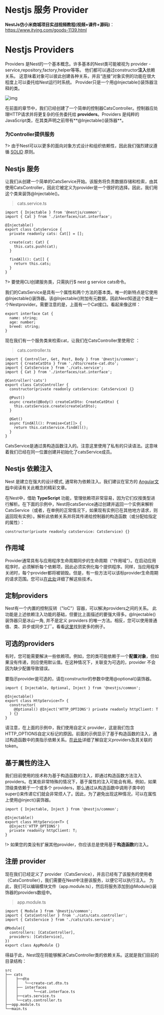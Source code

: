 # Nestjs 服务 Provider

**NestJs仿小米商城项目实战视频教程(视频+课件+源码)**： https://www.itying.com/goods-1139.html



# Nestjs Providers

Providers 是Nest的一个基本概念。许多基本的Nest类可能被视为 provider -service,repository,factory,helper等等。 他们都可以通过constructor**注入**依赖关系。 这意味着对象可以彼此创建各种关系，并且“连接”对象实例的功能在很大程度上可以委托给Nest运行时系统。 Provider只是一个用@Injectable()装饰器注释的类。

![img](https://docs.nestjs.com/assets/Components_1.png)

在前面的章节中，我们已经创建了一个简单的控制器CatsController。控制器应处理HTTP请求并将更复杂的任务委托给 **providers**。Providers 是纯粹的JavaScript类，在其类声明之前带有**@Injectable()装饰器**。

### 为Controller提供服务

?> 由于Nest可以以更多的面向对象方式设计和组织依赖性，因此我们强烈建议遵循 [SOLID](https://en.wikipedia.org/wiki/SOLID) 原则。

## Nestjs 服务

让我们从创建一个简单的CatsService开始。该服务将负责数据存储和检索，由其使用CatsController，因此它被定义为provider是一个很好的选择。因此，我们用这个类来装饰@Injectable()。

> cats.service.ts

```
import { Injectable } from '@nestjs/common';
import { Cat } from './interfaces/cat.interface';

@Injectable()
export class CatsService {
  private readonly cats: Cat[] = [];

  create(cat: Cat) {
    this.cats.push(cat);
  }

  findAll(): Cat[] {
    return this.cats;
  }
}
```

?> 要使用CLI创建服务类，只需执行$ nest g service cats命令。

我们的CatsService是具有一个属性和两个方法的基本类。唯一的新特点是它使用@Injectable()装饰器。该@Injectable()附加有元数据，因此Nest知道这个类是一个Nestprovider。需要注意的是，上面有一个Cat接口。看起来像这样：

```
export interface Cat {
  name: string;
  age: number;
  breed: string;
}
```

现在我们有一个服务类来检索cat，让我们在CatsController里使用它 ：

> cats.controller.ts

```
import { Controller, Get, Post, Body } from '@nestjs/common';
import { CreateCatDto } from './dto/create-cat.dto';
import { CatsService } from './cats.service';
import { Cat } from './interfaces/cat.interface';

@Controller('cats')
export class CatsController {
  constructor(private readonly catsService: CatsService) {}

  @Post()
  async create(@Body() createCatDto: CreateCatDto) {
    this.catsService.create(createCatDto);
  }

  @Get()
  async findAll(): Promise<Cat[]> {
    return this.catsService.findAll();
  }
}
```

CatsService是通过类构造函数注入的。注意这里使用了私有的只读语法。这意味着我们已经在同一位置创建并初始化了catsService成员。

## Nestjs 依赖注入

Nest 是建立在强大的设计模式, 通常称为依赖注入。我们建议在官方的 [Angular文档](https://angular.cn/guide/dependency-injection)中阅读有关此概念的精彩文章。

在Nest中，借助 **TypeScript** 功能，管理依赖项非常容易，因为它们仅按类型进行解析。在下面的示例中，Nest将catsService通过创建并返回一个实例来解析CatsService（或者，在单例的正常情况下，如果现有实例已在其他地方请求，则返回现有实例）。解析此依赖关系并将其传递给控制器的构造函数（或分配给指定的属性）：

```
constructor(private readonly catsService: CatsService) {}
```

## 作用域

Provider通常具有与应用程序生命周期同步的生命周期（“作用域”）。在启动应用程序时，必须解析每个依赖项，因此必须实例化每个提供程序。同样，当应用程序关闭时，每个provider都将被销毁。但是，有一些方法可以该标provider生命周期的请求范围。您可以[在此处](https://www.itying.com/6/fundamentals?id=注射范围)详细了解这些技术。

## 定制providers

Nest有一个内置的控制反转（"IoC"）容器，可以解决providers之间的关系。 此功能是上述依赖注入功能的基础，但要比上面描述的要强大得多。@Injectable()装饰器只是冰山一角, 并不是定义 providers 的唯一方法。相反，您可以使用普通值、类、异步或同步工厂。看看[这里](https://www.itying.com/6/fundamentals)找到更多的例子。

## 可选的providers

有时，您可能需要解决一些依赖项。例如，您的类可能依赖于一个**配置对象**，但如果没有传递，则应使用默认值。在这种情况下，关联变为可选的，provider 不会因为缺少配置导致错误。

要指示provider是可选的，请在constructor的参数中使用@optional()装饰器。

```
import { Injectable, Optional, Inject } from '@nestjs/common';

@Injectable()
export class HttpService<T> {
  constructor(
    @Optional() @Inject('HTTP_OPTIONS') private readonly httpClient: T
  ) {}
}
```

请注意，在上面的示例中，我们使用自定义 provider，这是我们包含HTTP_OPTIONS自定义标记的原因。前面的示例显示了基于构造函数的注入，通过构造函数中的类指示依赖关系。[在此处](https://www.itying.com/6/fundamentals)详细了解自定义providers及其关联的token。

## 基于属性的注入

我们目前使用的技术称为基于构造函数的注入，即通过构造函数方法注入providers。在某些非常特殊的情况下，基于属性的注入可能会有用。例如，如果顶级类依赖于一个或多个 providers，那么通过从构造函数中调用子类中的super()来传递它们就会非常烦人了。因此，为了避免出现这种情况，可以在属性上使用@inject()装饰器。

```
import { Injectable, Inject } from '@nestjs/common';

@Injectable()
export class HttpService<T> {
  @Inject('HTTP_OPTIONS')
  private readonly httpClient: T;
}
```

!> 如果您的类没有扩展其他provider，你应该总是使用基于**构造函数**的注入。

## 注册 provider

现在我们已经定义了 provider（CatsService），并且已经有了该服务的使用者（CatsController），我们需要在Nest中注册该服务，以便它可以执行注入。 为此，我们可以编辑模块文件（app.module.ts），然后将服务添加到@Module()装饰器的providers数组中。

> app.module.ts

```
import { Module } from '@nestjs/common';
import { CatsController } from './cats/cats.controller';
import { CatsService } from './cats/cats.service';

@Module({
  controllers: [CatsController],
  providers: [CatsService],
})
export class AppModule {}
```

得益于此，Nest现在将能够解决CatsController类的依赖关系。这就是我们目前的目录结构：

```
src
├── cats
│    ├──dto
│    │   └──create-cat.dto.ts
│    ├── interfaces
│    │       └──cat.interface.ts
│    ├──cats.service.ts
│    └──cats.controller.ts
├──app.module.ts
└──main.ts
```
